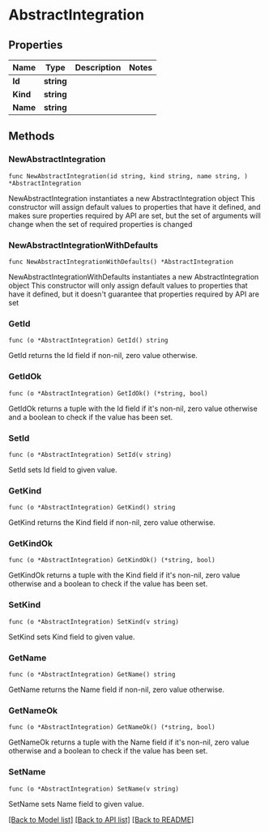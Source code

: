 # AbstractIntegration

## Properties

Name | Type | Description | Notes
------------ | ------------- | ------------- | -------------
**Id** | **string** |  | 
**Kind** | **string** |  | 
**Name** | **string** |  | 

## Methods

### NewAbstractIntegration

`func NewAbstractIntegration(id string, kind string, name string, ) *AbstractIntegration`

NewAbstractIntegration instantiates a new AbstractIntegration object
This constructor will assign default values to properties that have it defined,
and makes sure properties required by API are set, but the set of arguments
will change when the set of required properties is changed

### NewAbstractIntegrationWithDefaults

`func NewAbstractIntegrationWithDefaults() *AbstractIntegration`

NewAbstractIntegrationWithDefaults instantiates a new AbstractIntegration object
This constructor will only assign default values to properties that have it defined,
but it doesn't guarantee that properties required by API are set

### GetId

`func (o *AbstractIntegration) GetId() string`

GetId returns the Id field if non-nil, zero value otherwise.

### GetIdOk

`func (o *AbstractIntegration) GetIdOk() (*string, bool)`

GetIdOk returns a tuple with the Id field if it's non-nil, zero value otherwise
and a boolean to check if the value has been set.

### SetId

`func (o *AbstractIntegration) SetId(v string)`

SetId sets Id field to given value.


### GetKind

`func (o *AbstractIntegration) GetKind() string`

GetKind returns the Kind field if non-nil, zero value otherwise.

### GetKindOk

`func (o *AbstractIntegration) GetKindOk() (*string, bool)`

GetKindOk returns a tuple with the Kind field if it's non-nil, zero value otherwise
and a boolean to check if the value has been set.

### SetKind

`func (o *AbstractIntegration) SetKind(v string)`

SetKind sets Kind field to given value.


### GetName

`func (o *AbstractIntegration) GetName() string`

GetName returns the Name field if non-nil, zero value otherwise.

### GetNameOk

`func (o *AbstractIntegration) GetNameOk() (*string, bool)`

GetNameOk returns a tuple with the Name field if it's non-nil, zero value otherwise
and a boolean to check if the value has been set.

### SetName

`func (o *AbstractIntegration) SetName(v string)`

SetName sets Name field to given value.



[[Back to Model list]](../README.md#documentation-for-models) [[Back to API list]](../README.md#documentation-for-api-endpoints) [[Back to README]](../README.md)


